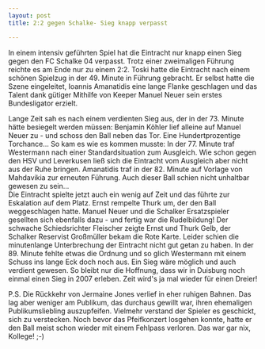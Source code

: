 ```yaml
---
layout: post
title: 2:2 gegen Schalke- Sieg knapp verpasst

---
```


In einem intensiv geführten Spiel hat die Eintracht nur knapp einen Sieg gegen den FC Schalke 04 verpasst. Trotz einer zweimaligen Führung reichte es am Ende nur zu einem 2:2. Toski hatte die Eintracht nach einem schönen Spielzug in der 49. Minute in Führung gebracht. Er selbst hatte die Szene eingeleitet, Ioannis Amanatidis eine lange Flanke geschlagen und das Talent dank gütiger Mithilfe von Keeper Manuel Neuer sein erstes Bundesligator erzielt.

Lange Zeit sah es nach einem verdienten Sieg aus, der in der 73. Minute hätte besiegelt werden müssen: Benjamin Köhler lief alleine auf Manuel Neuer zu - und schoss den Ball neben das Tor. Eine Hundertprozentige Torchance... So kam es wie es kommen musste: In der 77. Minute traf Westermann nach einer Standardsituation zum Ausgleich. Wie schon gegen den HSV und Leverkusen ließ sich die Eintracht vom Ausgleich aber nicht aus der Ruhe bringen. Amanatidis traf in der 82. Minute auf Vorlage von Mahdavikia zur erneuten Führung. Auch dieser Ball schien nicht unhaltbar gewesen zu sein...  
Die Eintracht spielte jetzt auch ein wenig auf Zeit und das führte zur Eskalation auf dem Platz. Ernst rempelte Thurk um, der den Ball weggeschlagen hatte. Manuel Neuer und die Schalker Ersatzspieler gesellten sich ebenfalls dazu - und fertig war die Rudelbildung! Der schwache Schiedsrichter Fleischer zeigte Ernst und Thurk Gelb, der Schalker Reservist Großmüller bekam die Rote Karte. Leider schien die minutenlange Unterbrechung der Eintracht nicht gut getan zu haben. In der 89. Minute fehlte etwas die Ordnung und so glich Westermann mit einem Schuss ins lange Eck doch noch aus. Ein Sieg wäre möglich und auch verdient gewesen. So bleibt nur die Hoffnung, dass wir in Duisburg noch einmal einen Sieg in 2007 erleben. Zeit wird's ja mal wieder für einen Dreier!

P.S. Die Rückkehr von Jermaine Jones verlief in eher ruhigen Bahnen. Das lag aber weniger am Publikum, das durchaus gewillt war, ihren ehemaligen Publikumsliebling auszupfeifen. Vielmehr verstand der Spieler es geschickt, sich zu verstecken. Noch bevor das Pfeifkonzert losgehen konnte, hatte er den Ball meist schon wieder mit einem Fehlpass verloren. Das war gar nix, Kollege! ;-)
